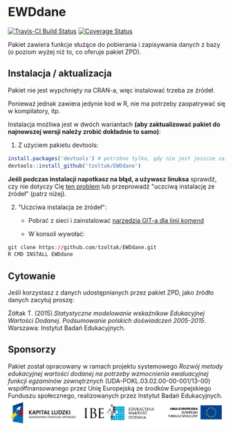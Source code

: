# EWDdane

[![Travis-CI Build Status](https://travis-ci.org/tzoltak/EWDdane.png?branch=master)](https://travis-ci.org/tzoltak/EWDdane)
[![Coverage Status](https://coveralls.io/repos/tzoltak/EWDdane/badge.svg)](https://coveralls.io/r/tzoltak/EWDdane)

Pakiet zawiera funkcje służące do pobierania i zapisywania danych z bazy (o poziom wyżej niż to, co oferuje pakiet ZPD).

## Instalacja / aktualizacja

Pakiet nie jest wypchnięty na CRAN-a, więc instalować trzeba ze źródeł.

Ponieważ jednak zawiera jedynie kod w R, nie ma potrzeby zaopatrywać się w kompilatory, itp.

Instalacja możliwa jest w dwóch wariantach **(aby zaktualizować pakiet do najnowszej wersji należy zrobić dokładnie to samo)**:

1) Z użyciem pakietu devtools:
```r
install.packages('devtools') # potrzbne tylko, gdy nie jest jeszcze zainstalowany
devtools::install_github('tzoltak/EWDdane')
```

**Jeśli podczas instalacji napotkasz na błąd, a używasz linuksa** sprawdź, czy nie dotyczy Cię [ten problem](https://github.com/hadley/devtools/issues/650) lub przeprowadź "uczciwą instalację ze źródeł" (patrz niżej).

2) "Uczciwa instalacja ze źródeł":

   * Pobrać z sieci i zainstalować [narzędzia GIT-a dla linii komend](http://git-scm.com/downloads) 
   
   * W konsoli wywołać:
```r
git clone https://github.com/tzoltak/EWDdane.git
R CMD INSTALL EWDdane
```

## Cytowanie

Jeśli korzystasz z danych udostępnianych przez pakiet ZPD, jako źródło danych zacytuj proszę:

Żółtak T. (2015).*Statystyczne modelowanie wskaźnikow Edukacyjnej Wartości Dodanej. Podsumowanie polskich doświadczeń 2005-2015*. Warszawa: Instytut Badań Edukacyjnych.

## Sponsorzy

Pakiet został opracowany w ramach projektu systemowego *Rozwój metody edukacyjnej wartości dodanej na potrzeby wzmocnienia ewaluacyjnej funkcji egzaminów zewnętrznych* (UDA-POKL.03.02.00-00-001/13-00) współfinansowanego przez Unię Europejską ze środków Europejskiego Funduszu społecznego, realizowanych przez Instytut Badań Edukacyjnych.
![KL+IBE+EFS](inst/logo-IBE-EWD.png)
